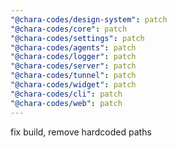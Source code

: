 ```yaml
---
"@chara-codes/design-system": patch
"@chara-codes/core": patch
"@chara-codes/settings": patch
"@chara-codes/agents": patch
"@chara-codes/logger": patch
"@chara-codes/server": patch
"@chara-codes/tunnel": patch
"@chara-codes/widget": patch
"@chara-codes/cli": patch
"@chara-codes/web": patch
---
```


fix build, remove hardcoded paths
